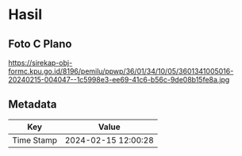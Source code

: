 # Hasil

## Foto C Plano

https://sirekap-obj-formc.kpu.go.id/8196/pemilu/ppwp/36/01/34/10/05/3601341005016-20240215-004047--1c5998e3-ee69-41c6-b56c-9de08b15fe8a.jpg


## Metadata

| Key        | Value               |
| ---------- | ------------------- |
| Time Stamp | 2024-02-15 12:00:28 |




